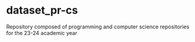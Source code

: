 # dataset_pr-cs
Repository composed of programming and computer science repositories for the 23-24 academic year
